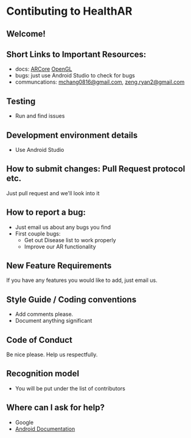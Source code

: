 # Contibuting to HealthAR

## Welcome!

## Short Links to Important Resources:
* docs: [ARCore](https://developers.google.com/ar/discover/) [OpenGL](https://developer.android.com/guide/topics/graphics/opengl.html)
* bugs: just use Android Studio to check for bugs
* communcations: mchang0816@gmail.com, zeng.ryan2@gmail.com
## Testing
* Run and find issues 

## Development environment details
* Use Android Studio

## How to submit changes: Pull Request protocol etc. 
Just pull request and we'll look into it

## How to report a bug: 
  * Just email us about any bugs you find
* First couple bugs:
  * Get out Disease list to work properly
  * Improve our AR functionality
    
## New Feature Requirements
If you have any features you would like to add, just email us.

## Style Guide / Coding conventions 
* Add comments please.
* Document anything significant

## Code of Conduct
Be nice please. Help us respectfully.

## Recognition model
* You will be put under the list of contributors

## Where can I ask for help?
* Google 
* [Android Documentation](https://developer.android.com/develop/index.html)
